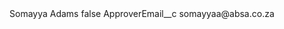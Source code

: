 <?xml version="1.0" encoding="UTF-8"?>
<CustomMetadata xmlns="http://soap.sforce.com/2006/04/metadata" xmlns:xsi="http://www.w3.org/2001/XMLSchema-instance" xmlns:xsd="http://www.w3.org/2001/XMLSchema">
    <label>Somayya Adams</label>
    <protected>false</protected>
    <values>
        <field>ApproverEmail__c</field>
        <value xsi:type="xsd:string">somayyaa@absa.co.za</value>
    </values>
</CustomMetadata>
